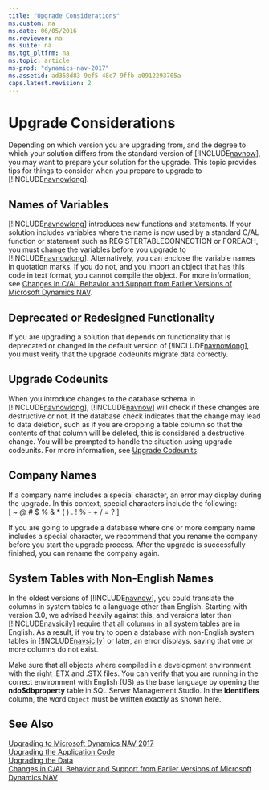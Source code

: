```yaml
---
title: "Upgrade Considerations"
ms.custom: na
ms.date: 06/05/2016
ms.reviewer: na
ms.suite: na
ms.tgt_pltfrm: na
ms.topic: article
ms-prod: "dynamics-nav-2017"
ms.assetid: ad358d83-9ef5-48e7-9ffb-a0912293705a
caps.latest.revision: 2
---
```

# Upgrade Considerations
Depending on which version you are upgrading from, and the degree to which your solution differs from the standard version of [!INCLUDE[navnow](includes/navnow_md.md)], you may want to prepare your solution for the upgrade. This topic provides tips for things to consider when you prepare to upgrade to [!INCLUDE[navnowlong](includes/navnowlong_md.md)].  

## Names of Variables  
 [!INCLUDE[navnowlong](includes/navnowlong_md.md)] introduces new functions and statements. If your solution includes variables where the name is now used by a standard C/AL function or statement such as REGISTERTABLECONNECTION or FOREACH, you must change the variables before you upgrade to [!INCLUDE[navnowlong](includes/navnowlong_md.md)]. Alternatively, you can enclose the variable names in quotation marks. If you do not, and you import an object that has this code in text format, you cannot compile the object. For more information, see [Changes in C/AL Behavior and Support from Earlier Versions of Microsoft Dynamics NAV](Changes-in-C-AL-Behavior-and-Support-from-Earlier-Versions-of-Microsoft-Dynamics-NAV.md).  

## Deprecated or Redesigned Functionality  
 If you are upgrading a solution that depends on functionality that is deprecated or changed in the default version of [!INCLUDE[navnowlong](includes/navnowlong_md.md)], you must verify that the upgrade codeunits migrate data correctly.

## Upgrade Codeunits  
 When you introduce changes to the database schema in [!INCLUDE[navnowlong](includes/navnowlong_md.md)], [!INCLUDE[navnow](includes/navnow_md.md)] will check if these changes are destructive or not. If the database check indicates that the change may lead to data deletion, such as if you are dropping a table column so that the contents of that column will be deleted, this is considered a destructive change. You will be prompted to handle the situation using upgrade codeunits. For more information, see [Upgrade Codeunits](Upgrade-Codeunits.md).  

## Company Names  
 If a company name includes a special character, an error may display during the upgrade. In this context, special characters include the following:   
\[ ~ @ \# $ % & \* \( \) . \! % - + / = ? \]  

 If you are going to upgrade a database where one or more company name includes a special character, we recommend that you rename the company before you start the upgrade process. After the upgrade is successfully finished, you can rename the company again.  

## System Tables with Non-English Names  
 In the oldest versions of [!INCLUDE[navnow](includes/navnow_md.md)], you could translate the columns in system tables to a language other than English. Starting with version 3.0, we advised heavily against this, and versions later than [!INCLUDE[navsicily](includes/navsicily_md.md)] require that all columns in all system tables are in English. As a result, if you try to open a database with non-English system tables in [!INCLUDE[navsicily](includes/navsicily_md.md)] or later, an error displays, saying that one or more columns do not exist.  

 Make sure that all objects where compiled in a development environment with the right .ETX and .STX files. You can verify that you are running in the correct environment with English \(US\) as the base language by opening the **ndo$dbproperty** table in SQL Server Management Studio. In the **Identifiers** column, the word `Object` must be written exactly as shown here.  

## See Also  
 [Upgrading to Microsoft Dynamics NAV 2017](Upgrading-to-Microsoft-Dynamics-NAV-2017.md)   
 [Upgrading the Application Code](Upgrading-the-Application-Code.md)   
 [Upgrading the Data](Upgrading-the-Data.md)   
 [Changes in C/AL Behavior and Support from Earlier Versions of Microsoft Dynamics NAV](Changes-in-C-AL-Behavior-and-Support-from-Earlier-Versions-of-Microsoft-Dynamics-NAV.md)   
